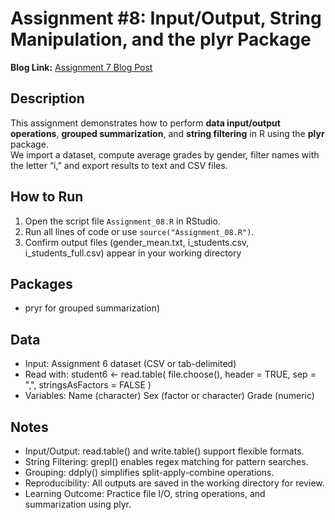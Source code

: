 # Assignment #8: Input/Output, String Manipulation, and the plyr Package

**Blog Link:** [Assignment 7 Blog Post](https://premithapagadala.blogspot.com/2025/10/assignment-7.html)

## Description
This assignment demonstrates how to perform **data input/output operations**, **grouped summarization**, and **string filtering** in R using the **plyr** package.  
We import a dataset, compute average grades by gender, filter names with the letter “i,” and export results to text and CSV files.


## How to Run
1. Open the script file `Assignment_08.R` in RStudio.  
2. Run all lines of code or use `source("Assignment_08.R")`.  
3. Confirm output files (gender_mean.txt, i_students.csv, i_students_full.csv) appear in your working directory 

## Packages
- pryr for grouped summarization)

## Data
- Input: Assignment 6 dataset (CSV or tab-delimited)
- Read with:
student6 <- read.table(
  file.choose(),
  header = TRUE,
  sep = ",",
  stringsAsFactors = FALSE
)
- Variables:
Name (character)
Sex (factor or character)
Grade (numeric)

## Notes
- Input/Output: read.table() and write.table() support flexible formats.
- String Filtering: grepl() enables regex matching for pattern searches.
- Grouping: ddply() simplifies split-apply-combine operations.
- Reproducibility: All outputs are saved in the working directory for review.
- Learning Outcome: Practice file I/O, string operations, and summarization using plyr.